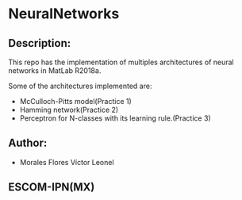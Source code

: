 # NeuralNetworks
## Description:
This repo has the implementation of multiples architectures of neural networks in MatLab R2018a. 

Some of the architectures implemented are:
* McCulloch-Pitts model(Practice 1)
* Hamming network(Practice 2)
* Perceptron for N-classes with its learning rule.(Practice 3)
## Author:
* Morales Flores Víctor Leonel
## ESCOM-IPN(MX)
